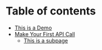 # Table of contents

* [This is a Demo](README.md)
* [Make Your First API Call](make-your-first-api-call/README.md)
  * [This is a subpage](make-your-first-api-call/this-is-a-subpage.md)
